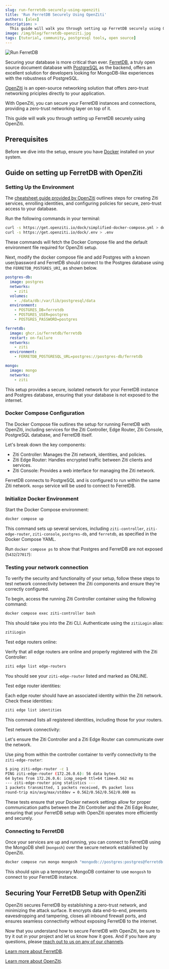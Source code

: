 ```yaml
---
slug: run-ferretdb-securely-using-openziti
title: 'Run FerretDB Securely Using OpenZiti'
authors: [alex]
description: >
  This guide will walk you through setting up FerretDB securely using OpenZiti.
image: /img/blog/ferretdb-openziti.jpg
tags: [tutorial, community, postgresql tools, open source]
---
```


![Run FerretDB ](/img/blog/ferretdb-openziti.jpg)

Securing your database is more critical than ever.
[FerretDB](https://www.ferretdb.com/), a truly open source document database with [PostgreSQL](https://www.postgresql.org/) as the backend, offers an excellent solution for developers looking for MongoDB-like experiences with the robustness of PostgreSQL.

<!--truncate-->

[OpenZiti](https://openziti.io/) is an open-source networking solution that offers zero-trust networking priciples directly to your application.

With OpenZiti, you can secure your FerretDB instances and connections, providing a zero-trust networking layer on top of it.

This guide will walk you through setting up FerretDB securely using OpenZiti.

## Prerequisites

Before we dive into the setup, ensure you have [Docker](https://www.docker.com/) installed on your system.

## Guide on setting up FerretDB with OpenZiti

### Setting Up the Environment

The [cheatsheet guide provided by OpenZiti](https://github.com/openziti/ziti-sdk-jvm/blob/main/samples/jdbc-postgres/cheatsheet.md) outlines steps for creating Ziti services, enrolling identities, and configuring policies for secure, zero-trust access to your database.

Run the following commands in your terminal:

```sh
curl -s https://get.openziti.io/dock/simplified-docker-compose.yml > docker-compose.yml
curl -s https://get.openziti.io/dock/.env > .env
```

These commands will fetch the Docker Compose file and the default environment file required for OpenZiti setup.

Next, modify the docker compose file and add Postgres with a known user/password and FerretDB should connect to the Postgres database using the `FERRETDB_POSTGRES_URI`, as shown below.

```yaml
postgres-db:
  image: postgres
  networks:
    - ziti
  volumes:
    - ./data/db:/var/lib/postgresql/data
  environment:
    - POSTGRES_DB=ferretdb
    - POSTGRES_USER=postgres
    - POSTGRES_PASSWORD=postgres

ferretdb:
  image: ghcr.io/ferretdb/ferretdb
  restart: on-failure
  networks:
    - ziti
  environment:
    - FERRETDB_POSTGRESQL_URL=postgres://postgres-db/ferretdb

mongo:
  image: mongo
  networks:
    - ziti
```

This setup provides a secure, isolated network for your FerretDB instance and Postgres database, ensuring that your database is not exposed to the internet.

### Docker Compose Configuration

The Docker Compose file outlines the setup for running FerretDB with OpenZiti, including services for the Ziti Controller, Edge Router, Ziti Console, PostgreSQL database, and FerretDB itself.

Let's break down the key components:

- Ziti Controller: Manages the Ziti network, identities, and policies.
- Ziti Edge Router: Handles encrypted traffic between Ziti clients and services.
- Ziti Console: Provides a web interface for managing the Ziti network.

FerretDB connects to PostgreSQL and is configured to run within the same Ziti network.
`mongo` service will be used to connect to FerretDB.

### Initialize Docker Environment

Start the Docker Compose environment:

```sh
docker compose up
```

This command sets up several services, including `ziti-controller`, `ziti-edge-router`, `ziti-console`, `postgres-db`, and `ferretdb`, as specified in the Docker Compose YAML.

Run `docker compose ps` to show that Postgres and FerretDB are not exposed (`5432`/`27017`):

### Testing your network connection

To verify the security and functionality of your setup, follow these steps to test network connectivity between the Ziti components and ensure they're correctly configured.

To begin, access the running Ziti Controller container using the following command:

```sh
docker compose exec ziti-controller bash
```

This should take you into the Ziti CLI.
Authenticate using the `zitiLogin` alias:

```sh
zitiLogin
```

Test edge routers online:

Verify that all edge routers are online and properly registered with the Ziti Controller:

```sh
ziti edge list edge-routers
```

You should see your `ziti-edge-router` listed and marked as ONLINE.

Test edge router identities:

Each edge router should have an associated identity within the Ziti network.
Check these identities:

```sh
ziti edge list identities
```

This command lists all registered identities, including those for your routers.

Test network connectivity:

Let's ensure the Ziti Controller and a Ziti Edge Router can communicate over the network.

Use ping from within the controller container to verify connectivity to the `ziti-edge-router`:

```sh
$ ping ziti-edge-router -c 1
PING ziti-edge-router (172.26.0.6): 56 data bytes
64 bytes from 172.26.0.6: icmp_seq=0 ttl=64 time=0.562 ms
--- ziti-edge-router ping statistics ---
1 packets transmitted, 1 packets received, 0% packet loss
round-trip min/avg/max/stddev = 0.562/0.562/0.562/0.000 ms
```

These tests ensure that your Docker network settings allow for proper communication paths between the Ziti Controller and the Ziti Edge Router, ensuring that your FerretDB setup with OpenZiti operates more efficiently and securely.

### Connecting to FerretDB

Once your services are up and running, you can connect to FerretDB using the MongoDB shell (`mongosh`) over the secure network established by OpenZiti.

```sh
docker compose run mongo mongosh "mongodb://postgres:postgres@ferretdb:27017/ferretdb?authMechanism=PLAIN"
```

This should spin up a temporary MongoDB container to use `mongosh` to connect to your FerretDB instance.

## Securing Your FerretDB Setup with OpenZiti

OpenZiti secures FerretDB by establishing a zero-trust network, and minimizing the attack surface.
It encrypts data end-to-end, prevents eavesdropping and tampering, closes all inbound firewall ports, and ensures seamless connectivity without exposing FerretDB to the internet.

Now that you understand how to secure FerretDB with OpenZiti, be sure to try it out in your project and let us know how it goes.
And if you have any questions, please [reach out to us on any of our channels](https://docs.ferretdb.io/#community).

[Learn more about FerretDB](https://docs.ferretdb.io/).

[Learn more about OpenZiti](https://openziti.io/docs/learn/introduction/).
